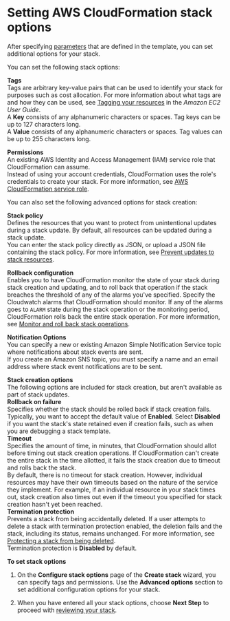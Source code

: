 # Setting AWS CloudFormation stack options<a name="cfn-console-add-tags"></a>

After specifying [parameters](parameters-section-structure.md) that are defined in the template, you can set additional options for your stack\.

You can set the following stack options:

**Tags**  
Tags are arbitrary key\-value pairs that can be used to identify your stack for purposes such as cost allocation\. For more information about what tags are and how they can be used, see [Tagging your resources](http://docs.aws.amazon.com/AWSEC2/latest/UserGuide/Using_Tags.html) in the *Amazon EC2 User Guide*\.  
A **Key** consists of any alphanumeric characters or spaces\. Tag keys can be up to 127 characters long\.  
A **Value** consists of any alphanumeric characters or spaces\. Tag values can be up to 255 characters long\.

**Permissions**  
An existing AWS Identity and Access Management \(IAM\) service role that CloudFormation can assume\.  
Instead of using your account credentials, CloudFormation uses the role's credentials to create your stack\. For more information, see [AWS CloudFormation service role](using-iam-servicerole.md)\.

You can also set the following advanced options for stack creation:

**Stack policy**  
Defines the resources that you want to protect from unintentional updates during a stack update\. By default, all resources can be updated during a stack update\.  
You can enter the stack policy directly as JSON, or upload a JSON file containing the stack policy\. For more information, see [Prevent updates to stack resources](protect-stack-resources.md)\.

**Rollback configuration**  
Enables you to have CloudFormation monitor the state of your stack during stack creation and updating, and to roll back that operation if the stack breaches the threshold of any of the alarms you've specified\. Specify the Cloudwatch alarms that CloudFormation should monitor\. If any of the alarms goes to `ALARM` state during the stack operation or the monitoring period, CloudFormation rolls back the entire stack operation\. For more information, see [Monitor and roll back stack operations](using-cfn-rollback-triggers.md)\.

**Notification Options**  
You can specify a new or existing Amazon Simple Notification Service topic where notifications about stack events are sent\.  
If you create an Amazon SNS topic, you must specify a name and an email address where stack event notifications are to be sent\.

**Stack creation options**  
The following options are included for stack creation, but aren't available as part of stack updates\.    
**Rollback on failure**  
Specifies whether the stack should be rolled back if stack creation fails\. Typically, you want to accept the default value of **Enabled**\. Select **Disabled** if you want the stack's state retained even if creation fails, such as when you are debugging a stack template\.  
**Timeout**  
Specifies the amount of time, in minutes, that CloudFormation should allot before timing out stack creation operations\. If CloudFormation can't create the entire stack in the time allotted, it fails the stack creation due to timeout and rolls back the stack\.  
By default, there is no timeout for stack creation\. However, individual resources may have their own timeouts based on the nature of the service they implement\. For example, if an individual resource in your stack times out, stack creation also times out even if the timeout you specified for stack creation hasn't yet been reached\.  
**Termination protection**  
Prevents a stack from being accidentally deleted\. If a user attempts to delete a stack with termination protection enabled, the deletion fails and the stack, including its status, remains unchanged\. For more information, see [Protecting a stack from being deleted](using-cfn-protect-stacks.md)\.  
Termination protection is **Disabled** by default\.

**To set stack options**

1. On the **Configure stack options** page of the **Create stack** wizard, you can specify tags and permissions\. Use the **Advanced options** section to set additional configuration options for your stack\.

1. When you have entered all your stack options, choose **Next Step** to proceed with [reviewing your stack](cfn-using-console-create-stack-review.md)\.